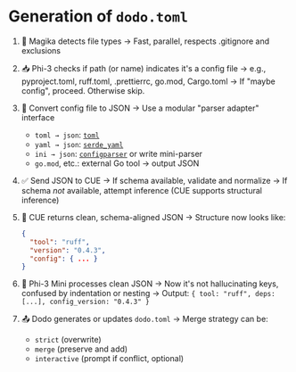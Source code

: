 # Generation of `dodo.toml`

1. 🧠 Magika detects file types
   → Fast, parallel, respects .gitignore and exclusions

2. 📥 Phi-3 checks if path (or name) indicates it's a config file
   → e.g., pyproject.toml, ruff.toml, .prettierrc, go.mod, Cargo.toml
   → If "maybe config", proceed. Otherwise skip.

3. 🔄 Convert config file to JSON
   → Use a modular "parser adapter" interface
     - `toml → json`: [`toml`](https://docs.rs/toml)
     - `yaml → json`: [`serde_yaml`](https://docs.rs/serde_yaml)
     - `ini → json`: [`configparser`](https://crates.io/crates/configparser) or write mini-parser
     - `go.mod`, etc.: external Go tool → output JSON

4. ✅ Send JSON to CUE
   → If schema available, validate and normalize
   → If schema *not* available, attempt inference (CUE supports structural inference)

5. 🧩 CUE returns clean, schema-aligned JSON
   → Structure now looks like:
     ```json
     {
       "tool": "ruff",
       "version": "0.4.3",
       "config": { ... }
     }
     ```

6. 🧠 Phi-3 Mini processes clean JSON
   → Now it's not hallucinating keys, confused by indentation or nesting
   → Output: `{ tool: "ruff", deps: [...], config_version: "0.4.3" }`

7. 📤 Dodo generates or updates `dodo.toml`
   → Merge strategy can be:
     - `strict` (overwrite)
     - `merge` (preserve and add)
     - `interactive` (prompt if conflict, optional)
